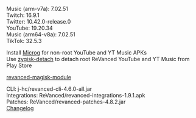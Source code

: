 Music (arm-v7a): 7.02.51  
Twitch: 16.9.1  
Twitter: 10.42.0-release.0  
YouTube: 19.20.34  
Music (arm64-v8a): 7.02.51  
TikTok: 32.5.3  

Install [Microg](https://github.com/ReVanced/GmsCore/releases) for non-root YouTube and YT Music APKs  
Use [zygisk-detach](https://github.com/j-hc/zygisk-detach) to detach root ReVanced YouTube and YT Music from Play Store  

[revanced-magisk-module](https://github.com/j-hc/revanced-magisk-module)
  
CLI: j-hc/revanced-cli-4.6.0-all.jar  
Integrations: ReVanced/revanced-integrations-1.9.1.apk  
Patches: ReVanced/revanced-patches-4.8.2.jar  
[Changelog](https://github.com/ReVanced/revanced-patches/releases/tag/v4.8.2)  
